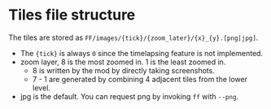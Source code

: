# Tiles file structure

The tiles are stored as `FF/images/{tick}/{zoom_later}/{x}_{y}.[png|jpg]`.
- The `{tick}` is always `0` since the timelapsing feature is not implemented.
- zoom layer, 8 is the most zoomed in. 1 is the least zoomed in.
  - 8 is written by the mod by directly taking screenshots.
  - 7 - 1 are generated by combining 4 adjacent tiles from the lower level.
- jpg is the default. You can request png by invoking `ff` with `--png`.

